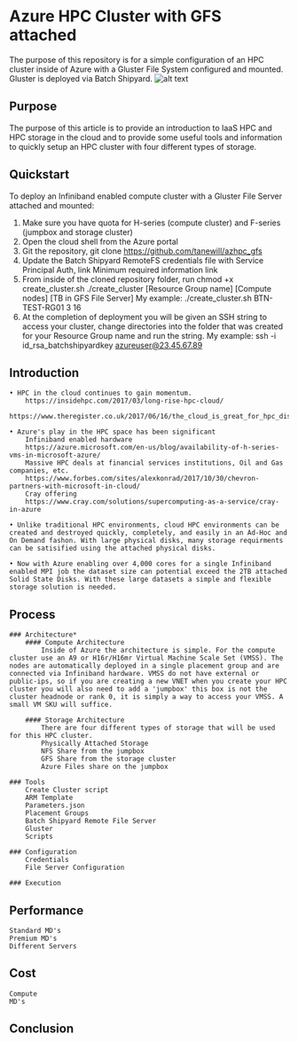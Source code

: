 # Azure HPC Cluster with GFS attached
The purpose of this repository is for a simple configuration of an HPC cluster inside of Azure with a Gluster File System configured and mounted. Gluster is deployed via Batch Shipyard.
![alt text](https://github.com/tanewill/azhpc_gfs/blob/master/support/azhpc_gfs_arch.png)

## Purpose
The purpose of this article is to provide an introduction to IaaS HPC and HPC storage in the cloud and to provide some useful tools and information to quickly setup an HPC cluster with four different types of storage.

## Quickstart
To deploy an Infiniband enabled compute cluster with a Gluster File Server attached and mounted:
1. Make sure you have quota for H-series (compute cluster) and F-series (jumpbox and storage cluster)
2. Open the cloud shell from the Azure portal
3. Git the repository, git clone https://github.com/tanewill/azhpc_gfs
4. Update the Batch Shipyard RemoteFS credentials file with Service Principal Auth, link
    Minimum required information link
5. From inside of the cloned repository folder, run 
    chmod +x create_cluster.sh
    ./create_cluster [Resource Group name] [Compute nodes] [TB in GFS File Server]
        My example: ./create_cluster.sh BTN-TEST-RG01 3 16
6. At the completion of deployment you will be given an SSH string to access your cluster, change directories into the folder that was created for your Resource Group name and run the string.
    My example: ssh -i id_rsa_batchshipyardkey azureuser@23.45.67.89

## Introduction
	• HPC in the cloud continues to gain momentum. 
		https://insidehpc.com/2017/03/long-rise-hpc-cloud/
		https://www.theregister.co.uk/2017/06/16/the_cloud_is_great_for_hpc_discuss/
		
	• Azure's play in the HPC space has been significant
		Infiniband enabled hardware
		https://azure.microsoft.com/en-us/blog/availability-of-h-series-vms-in-microsoft-azure/
		Massive HPC deals at financial services institutions, Oil and Gas companies, etc.
		https://www.forbes.com/sites/alexkonrad/2017/10/30/chevron-partners-with-microsoft-in-cloud/
		Cray offering
		https://www.cray.com/solutions/supercomputing-as-a-service/cray-in-azure
		
	• Unlike traditional HPC environments, cloud HPC environments can be created and destroyed quickly, completely, and easily in an Ad-Hoc and On Demand fashon. With large physical disks, many storage requirments can be satisified using the attached physical disks.
	
	• Now with Azure enabling over 4,000 cores for a single Infiniband enabled MPI job the dataset size can potential exceed the 2TB attached Solid State Disks. With these large datasets a simple and flexible storage solution is needed.

## Process
	### Architecture*
		#### Compute Architecture
			Inside of Azure the architecture is simple. For the compute cluster use an A9 or H16r/H16mr Virtual Machine Scale Set (VMSS). The nodes are automatically deployed in a single placement group and are connected via Infiniband hardware. VMSS do not have external or public-ips, so if you are creating a new VNET when you create your HPC cluster you will also need to add a 'jumpbox' this box is not the cluster headnode or rank 0, it is simply a way to access your VMSS. A small VM SKU will suffice.
		
		#### Storage Architecture
			There are four different types of storage that will be used for this HPC cluster.
			Physically Attached Storage
			NFS Share from the jumpbox
			GFS Share from the storage cluster
			Azure Files share on the jumpbox
		
	### Tools
		Create Cluster script
		ARM Template
		Parameters.json
		Placement Groups
		Batch Shipyard Remote File Server
		Gluster
		Scripts
		
	### Configuration
		Credentials
		File Server Configuration
		
	### Execution
	
## Performance
	Standard MD's
	Premium MD's
	Different Servers

## Cost
	Compute
	MD's
	
## Conclusion

